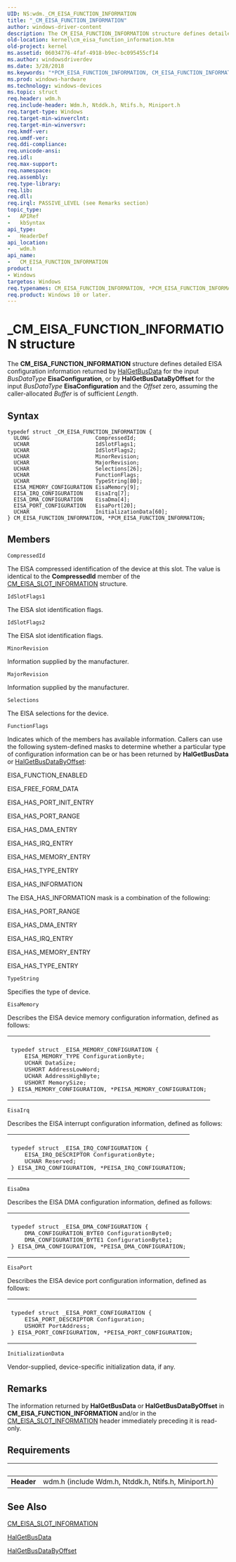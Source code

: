 ```yaml
---
UID: NS:wdm._CM_EISA_FUNCTION_INFORMATION
title: "_CM_EISA_FUNCTION_INFORMATION"
author: windows-driver-content
description: The CM_EISA_FUNCTION_INFORMATION structure defines detailed EISA configuration information returned by HalGetBusData for the input BusDataType EisaConfiguration, or by HalGetBusDataByOffset for the input BusDataType EisaConfiguration and the Offset zero, assuming the caller-allocated Buffer is of sufficient Length.
old-location: kernel\cm_eisa_function_information.htm
old-project: kernel
ms.assetid: 06034776-4faf-4918-b9ec-bc095455cf14
ms.author: windowsdriverdev
ms.date: 3/28/2018
ms.keywords: "*PCM_EISA_FUNCTION_INFORMATION, CM_EISA_FUNCTION_INFORMATION, CM_EISA_FUNCTION_INFORMATION structure [Kernel-Mode Driver Architecture], PCM_EISA_FUNCTION_INFORMATION, PCM_EISA_FUNCTION_INFORMATION structure pointer [Kernel-Mode Driver Architecture], _CM_EISA_FUNCTION_INFORMATION, kernel.cm_eisa_function_information, kstruct_a_0ecf5914-f26d-415f-b410-ff2f131b2b08.xml, wdm/CM_EISA_FUNCTION_INFORMATION, wdm/PCM_EISA_FUNCTION_INFORMATION"
ms.prod: windows-hardware
ms.technology: windows-devices
ms.topic: struct
req.header: wdm.h
req.include-header: Wdm.h, Ntddk.h, Ntifs.h, Miniport.h
req.target-type: Windows
req.target-min-winverclnt: 
req.target-min-winversvr: 
req.kmdf-ver: 
req.umdf-ver: 
req.ddi-compliance: 
req.unicode-ansi: 
req.idl: 
req.max-support: 
req.namespace: 
req.assembly: 
req.type-library: 
req.lib: 
req.dll: 
req.irql: PASSIVE_LEVEL (see Remarks section)
topic_type:
-	APIRef
-	kbSyntax
api_type:
-	HeaderDef
api_location:
-	wdm.h
api_name:
-	CM_EISA_FUNCTION_INFORMATION
product:
- Windows
targetos: Windows
req.typenames: CM_EISA_FUNCTION_INFORMATION, *PCM_EISA_FUNCTION_INFORMATION
req.product: Windows 10 or later.
---
```


# _CM_EISA_FUNCTION_INFORMATION structure
The <b>CM_EISA_FUNCTION_INFORMATION</b> structure defines detailed EISA configuration information returned by <a href="https://msdn.microsoft.com/library/windows/hardware/ff546599">HalGetBusData</a> for the input <i>BusDataType </i><b>EisaConfiguration</b>, or by <b>HalGetBusDataByOffset</b> for the input <i>BusDataType </i><b>EisaConfiguration</b> and the <i>Offset</i> zero, assuming the caller-allocated <i>Buffer</i> is of sufficient <i>Length</i>.

## Syntax
```
typedef struct _CM_EISA_FUNCTION_INFORMATION {
  ULONG                     CompressedId;
  UCHAR                     IdSlotFlags1;
  UCHAR                     IdSlotFlags2;
  UCHAR                     MinorRevision;
  UCHAR                     MajorRevision;
  UCHAR                     Selections[26];
  UCHAR                     FunctionFlags;
  UCHAR                     TypeString[80];
  EISA_MEMORY_CONFIGURATION EisaMemory[9];
  EISA_IRQ_CONFIGURATION    EisaIrq[7];
  EISA_DMA_CONFIGURATION    EisaDma[4];
  EISA_PORT_CONFIGURATION   EisaPort[20];
  UCHAR                     InitializationData[60];
} CM_EISA_FUNCTION_INFORMATION, *PCM_EISA_FUNCTION_INFORMATION;
```

## Members


`CompressedId`

The EISA compressed identification of the device at this slot. The value is identical to the <b>CompressedId</b> member of the <a href="https://msdn.microsoft.com/library/windows/hardware/ff541941">CM_EISA_SLOT_INFORMATION</a> structure.

`IdSlotFlags1`

The EISA slot identification flags.

`IdSlotFlags2`

The EISA slot identification flags.

`MinorRevision`

Information supplied by the manufacturer.

`MajorRevision`

Information supplied by the manufacturer.

`Selections`

The EISA selections for the device.

`FunctionFlags`

Indicates which of the members has available information. Callers can use the following system-defined masks to determine whether a particular type of configuration information can be or has been returned by <b>HalGetBusData</b> or <a href="https://msdn.microsoft.com/library/windows/hardware/ff546606">HalGetBusDataByOffset</a>:

EISA_FUNCTION_ENABLED

EISA_FREE_FORM_DATA

EISA_HAS_PORT_INIT_ENTRY

EISA_HAS_PORT_RANGE

EISA_HAS_DMA_ENTRY

EISA_HAS_IRQ_ENTRY

EISA_HAS_MEMORY_ENTRY

EISA_HAS_TYPE_ENTRY

EISA_HAS_INFORMATION

The EISA_HAS_INFORMATION mask is a combination of the following:

EISA_HAS_PORT_RANGE

EISA_HAS_DMA_ENTRY

EISA_HAS_IRQ_ENTRY

EISA_HAS_MEMORY_ENTRY

EISA_HAS_TYPE_ENTRY

`TypeString`

Specifies the type of device.

`EisaMemory`

Describes the EISA device memory configuration information, defined as follows:

<div class="code"><span codelanguage=""><table>
<tr>
<th></th>
</tr>
<tr>
<td>
<pre>typedef struct _EISA_MEMORY_CONFIGURATION {
    EISA_MEMORY_TYPE ConfigurationByte;
    UCHAR DataSize;
    USHORT AddressLowWord;
    UCHAR AddressHighByte;
    USHORT MemorySize;
} EISA_MEMORY_CONFIGURATION, *PEISA_MEMORY_CONFIGURATION;</pre>
</td>
</tr>
</table></span></div>

`EisaIrq`

Describes the EISA interrupt configuration information, defined as follows:

<div class="code"><span codelanguage=""><table>
<tr>
<th></th>
</tr>
<tr>
<td>
<pre>typedef struct _EISA_IRQ_CONFIGURATION {
    EISA_IRQ_DESCRIPTOR ConfigurationByte;
    UCHAR Reserved;
} EISA_IRQ_CONFIGURATION, *PEISA_IRQ_CONFIGURATION;</pre>
</td>
</tr>
</table></span></div>

`EisaDma`

Describes the EISA DMA configuration information, defined as follows:

<div class="code"><span codelanguage=""><table>
<tr>
<th></th>
</tr>
<tr>
<td>
<pre>typedef struct _EISA_DMA_CONFIGURATION {
    DMA_CONFIGURATION_BYTE0 ConfigurationByte0;
    DMA_CONFIGURATION_BYTE1 ConfigurationByte1;
} EISA_DMA_CONFIGURATION, *PEISA_DMA_CONFIGURATION;</pre>
</td>
</tr>
</table></span></div>

`EisaPort`

Describes the EISA device port configuration information, defined as follows:

<div class="code"><span codelanguage=""><table>
<tr>
<th></th>
</tr>
<tr>
<td>
<pre>typedef struct _EISA_PORT_CONFIGURATION {
    EISA_PORT_DESCRIPTOR Configuration;
    USHORT PortAddress;
} EISA_PORT_CONFIGURATION, *PEISA_PORT_CONFIGURATION;</pre>
</td>
</tr>
</table></span></div>

`InitializationData`

Vendor-supplied, device-specific initialization data, if any.

## Remarks
The information returned by <b>HalGetBusData</b> or <b>HalGetBusDataByOffset</b> in <b>CM_EISA_FUNCTION_INFORMATION</b> and/or in the <a href="https://msdn.microsoft.com/library/windows/hardware/ff541941">CM_EISA_SLOT_INFORMATION</a> header immediately preceding it is read-only.

## Requirements
| &nbsp; | &nbsp; |
| ---- |:---- |
| **Header** | wdm.h (include Wdm.h, Ntddk.h, Ntifs.h, Miniport.h) |

## See Also

<a href="https://msdn.microsoft.com/library/windows/hardware/ff541941">CM_EISA_SLOT_INFORMATION</a>



<a href="https://msdn.microsoft.com/library/windows/hardware/ff546599">HalGetBusData</a>



<a href="https://msdn.microsoft.com/library/windows/hardware/ff546606">HalGetBusDataByOffset</a>